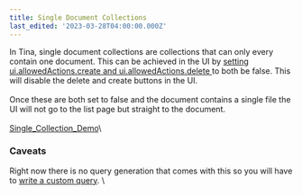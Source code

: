 ```yaml
---
title: Single Document Collections
last_edited: '2023-03-28T04:00:00.000Z'
---
```


In Tina, single document collections are collections that can only every contain one document. This can be achieved in the UI by [setting ui.allowedActions.create and ui.allowedActions.delete ](/docs/reference/collections/ "Collection reference")to both be false. This will disable the delete and create buttons in the UI. \
\
Once these are both set to false and the document contains a single file the UI will not go to the list page but straight to the document. \
\
[Single\_Collection\_Demo](https://res.cloudinary.com/forestry-demo/video/upload/v1680013970/tina-io/docs/extending-tina/Single_Collection_Demo.mov "Single_Collection_Demo")\


### Caveats

Right now there is no query generation that comes with this so you will have to [write a custom query](/docs/data-fetching/custom-queries/ "Custom Query Docs"). \
